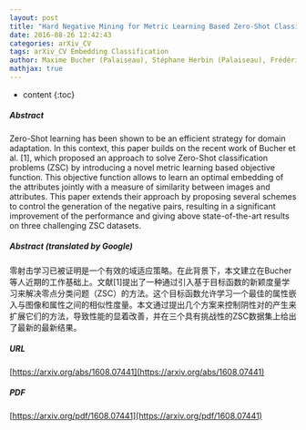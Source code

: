 ```yaml
---
layout: post
title: "Hard Negative Mining for Metric Learning Based Zero-Shot Classification"
date: 2016-08-26 12:42:43
categories: arXiv_CV
tags: arXiv_CV Embedding Classification
author: Maxime Bucher (Palaiseau), Stéphane Herbin (Palaiseau), Frédéric Jurie
mathjax: true
---
```


* content
{:toc}

##### Abstract
Zero-Shot learning has been shown to be an efficient strategy for domain adaptation. In this context, this paper builds on the recent work of Bucher et al. [1], which proposed an approach to solve Zero-Shot classification problems (ZSC) by introducing a novel metric learning based objective function. This objective function allows to learn an optimal embedding of the attributes jointly with a measure of similarity between images and attributes. This paper extends their approach by proposing several schemes to control the generation of the negative pairs, resulting in a significant improvement of the performance and giving above state-of-the-art results on three challenging ZSC datasets.

##### Abstract (translated by Google)
零射击学习已被证明是一个有效的域适应策略。在此背景下，本文建立在Bucher等人近期的工作基础上。文献[1]提出了一种通过引入基于目标函数的新颖度量学习来解决零点分类问题（ZSC）的方法。这个目标函数允许学习一个最佳的属性嵌入与图像和属性之间的相似性度量。本文通过提出几个方案来控制阴性对的产生来扩展它们的方法，导致性能的显着改善，并在三个具有挑战性的ZSC数据集上给出了最新的最新结果。

##### URL
[https://arxiv.org/abs/1608.07441](https://arxiv.org/abs/1608.07441)

##### PDF
[https://arxiv.org/pdf/1608.07441](https://arxiv.org/pdf/1608.07441)

